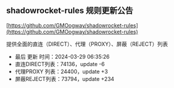 ## shadowrocket-rules 规则更新公告

[https://github.com/GMOogway/shadowrocket-rules](https://github.com/GMOogway/shadowrocket-rules)

提供全面的直连（DIRECT）、代理（PROXY）、屏蔽（REJECT）列表
- 最后 更新 时间：2024-03-29 06:35:26
- 直连DIRECT列表：74136，update -6
- 代理PROXY 列表：24400，update +3
- 屏蔽REJECT列表：73794，update +234